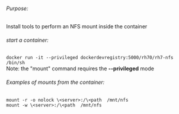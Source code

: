 ###### Purpose:
Install tools to perform an NFS mount inside the container

###### start a container:
`docker run -it --privileged dockerdevregistry:5000/rh70/rh7-nfs /bin/sh`  
Note: the "mount" command requires the **--privileged** mode

###### Examples of mounts from the container:
`mount -r -o nolock \<server>:/\<path  /mnt/nfs`  
`mount -w \<server>:/\<path  /mnt/nfs`


